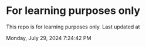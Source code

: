 # For learning purposes only
This repo is for learning purposes only.
Last updated at

Monday, July 29, 2024 7:24:42 PM

